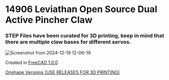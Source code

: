 # 14906 Leviathan Open Source Dual Active Pincher Claw

### STEP Files have been curated for 3D printing, keep in mind that there are multiple claw bases for different servos.

![Screenshot from 2024-12-19 12-06-19](https://github.com/user-attachments/assets/b90259fa-f64e-4d7e-9668-7c6f77a07c1c)


Created in [FreeCAD 1.0.0](https://github.com/FreeCAD/FreeCAD/releases/tag/1.0.0)

[Onshape Versions (USE RELEASES FOR 3D PRINTING)
](https://cad.onshape.com/documents/a0dbe87fbb9768f0d9da4c3b/w/19dc6b015422d780fd40d249/e/155a8ad0948398ab14c7126e?renderMode=0&uiState=6717e4c6d2272947c62e9574)

